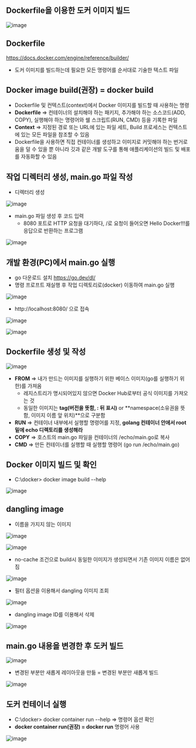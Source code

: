 ## Dockerfile을 이용한 도커 이미지 빌드 ##

![image](https://github.com/xodbs1123/Docker/assets/61976898/ba97dac2-b86e-4cd1-9f28-2ef71fef5670)

## Dockerfile ##
https://docs.docker.com/engine/reference/builder/

- 도커 이미지를 빌드하는데 필요한 모든 명령어를 순서대로 기술한 텍스트 파일

## Docker image build(권장) = docker build ##
- Dockerfile 및 컨텍스트(context)에서 Docker 이미지를 빌드할 때 사용하는 명령
- **Dockerfile** => 컨테이너의 설치해야 하는 패키지, 추가해야 하는 소스코드(ADD, COPY), 실행해야 하는 명령어와 쉘 스크립트(RUN, CMD) 등을 기록한 파일
- **Context** => 지정된 경로 또는 URL에 있는 파일 세트, Build 프로세스는 컨텍스트에 있는 모든 파일을 참조할 수 있음
- Dockerfile을 사용하면 직접 컨테이너를 생성하고 이미지로 커밋해야 하는 번거로움을 덜 수 있을 뿐 아니라 깃과 같은 개발 도구를 통해 애플리케이션의 빌드 및 배포를 자동화할 수 있음

## 작업 디렉터리 생성, main.go 파일 작성 ## 
- 디렉터리 생성

![image](https://github.com/xodbs1123/Docker/assets/61976898/6deb1385-e995-42d6-bac6-d57d08088cff)

- main.go 파일 생성 후 코드 입력
  - 8080 포트로 HTTP 요청을 대기하다, /로 요청이 들어오면 Hello Docker!!!를 응답으로 반환하는 프로그램

![image](https://github.com/xodbs1123/Docker/assets/61976898/42a9c0be-a83a-4c9e-87cd-6223c8a82f9b)


## 개발 환경(PC)에서 main.go 실행 ##
- go 다운로드 설치
https://go.dev/dl/
- 명령 프로프트 재실행 후 작업 디렉토리로(docker) 이동하여 main.go 실행

![image](https://github.com/xodbs1123/Docker/assets/61976898/479c1a7b-76a1-47cb-b328-2291bcb575eb)

- http://localhost:8080/ 으로 접속 

![image](https://github.com/xodbs1123/Docker/assets/61976898/b7d9701c-f794-4a06-b507-096722675d28)

![image](https://github.com/xodbs1123/Docker/assets/61976898/c1beccbb-cf0b-4826-8473-58ade14885c4)

## Dockerfile 생성 및 작성 ##

![image](https://github.com/xodbs1123/Docker/assets/61976898/b21f2507-2df5-44d5-8087-ceb08903b54b)

- **FROM** => 내가 만드는 이미지를 실행하기 위한 베이스 이미지(go를 실행하기 위한)를 가져옴
  - 레지스트리가 명시되어있지 않으면 Docker Hub로부터 공식 이미지를 가져오는 것
  - 동일한 이미지는 **tag(버전을 뜻함, : 뒤 표시)** or **namespace(소유권을 뜻함, 이미지 이름 앞 위치)**으로 구분함
- **RUN** => 컨테이너 내부에서 실행할 명령어를 지정, **golang 컨테이너 안에서 root 밑에 echo 디렉토리를 생성해라**
- **COPY** => 호스트의 main.go 파일을 컨테이너의 /echo/main.go로 복사
- **CMD** => 만든 컨테이너를 실행할 때 실행할 명령어 (go run /echo/main.go)

## Docker 이미지 빌드 및 확인 ##
- C:\docker> docker image build --help

![image](https://github.com/xodbs1123/Docker/assets/61976898/9cf0491e-172a-40a7-9ee6-8bbb4257c9a4)

## dangling image ##
- 이름을 가지지 않는 이미지

![image](https://github.com/xodbs1123/Docker/assets/61976898/56a7defe-cd91-41b9-836b-af9414a6e5a6)

![image](https://github.com/xodbs1123/Docker/assets/61976898/7a8684b1-1740-4b40-8de6-77433878d7f1)

- no-cache 조건으로 build시 동일한 이미지가 생성되면서 기존 이미지 이름은 없어짐

![image](https://github.com/xodbs1123/Docker/assets/61976898/bd187545-4394-488b-a8d2-da00411e5cba)

- 필터 옵션을 이용해서 dangling 이미지 조회

![image](https://github.com/xodbs1123/Docker/assets/61976898/f7d2e103-634f-4004-b145-99d066081384)

- dangling image ID를 이용해서 삭제

![image](https://github.com/xodbs1123/Docker/assets/61976898/a4a50104-7c94-41ce-a856-cc7134ca0716)

## main.go 내용을 변경한 후 도커 빌드 ##

![image](https://github.com/xodbs1123/Docker/assets/61976898/e78c3b7d-3ee5-47ca-9cea-454e8874cddb)

- 변경된 부분만 새롭게 레이아웃을 만듦 = 변경된 부분만 새롭게 빌드

![image](https://github.com/xodbs1123/Docker/assets/61976898/c2779d32-9ed0-41e0-ab08-63a9459e21bd)


## 도커 컨테이너 실행 ##
- C:\docker> docker container run --help => 명령어 옵션 확인
- **docker container run(권장) = docker run** 명령어 사용

![image](https://github.com/xodbs1123/Docker/assets/61976898/c227ce3e-9b23-4540-ad02-9aab2e4635bc)



